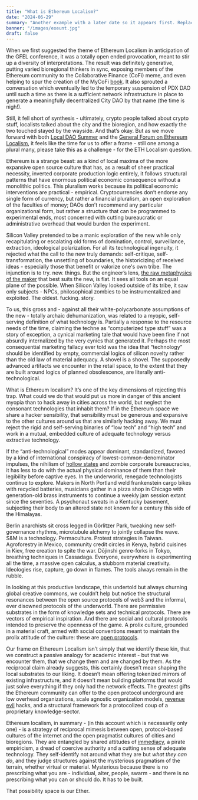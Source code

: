 ```yaml
---
title: "What is Ethereum Localism?"
date: "2024-06-29"
summary: "Another example with a later date so it appears first. Replace this with your own words."
banner: "/images/exeunt.jpg"
draft: false
---
```


When we first suggested the theme of Ethereum Localism in anticipation of the GFEL conference, it was a totally open ended provocation, meant to stir up a diversity of interpretations. The result was definitely generative, putting varied bioregional thinkers in sync, exposing members of the Ethereum community to the Collaborative Finance (CoFi) meme, and even helping to spur the creation of the MyCoFi [book](https://greenpill.network/pdf/mycofi.pdf). It also sprouted a conversation which eventually led to the temporary suspension of PDX DAO until such a time as there is a sufficient network infrastructure in place to generate a meaningfully decentralized City DAO by that name (the time is nigh!). 

Still, it fell short of synthesis  - ultimately, crypto people talked about crypto stuff, localists talked about the city and the bioregion, and how exactly the two touched stayed by the wayside. And that’s okay. But as we move forward with both [Local DAO Summer](https://x.com/EthForestDAO/status/1796998591976005695) and the [General Forum on Ethereum Localism](https://etherealforest.org/blog/2024-05-06-gfel-2024/), it feels like the time for us to offer a frame - still one among a plural many, please take this as a challenge - for the ETH Localism question. 

Ethereum is a strange beast: as a kind of local maxima of the more expansive open source culture that has, as a result of sheer practical necessity, inverted corporate production logic entirely, it follows structural patterns that have enormous political economic consequence without a monolithic politics. This pluralism works because its political economic interventions are practical - empirical. Cryptocurrencies don’t endorse any single form of currency, but rather a financial pluralism, an open exploration of the faculties of money; DAOs don’t recommend any particular organizational form, but rather a structure that can be programmed to experimental ends, most concerned with cutting bureaucratic or administrative overhead that would burden the experiment.

Silicon Valley pretended to be a manic exploration of the new while only recapitulating or escalating old forms of domination, control, surveillance, extraction, ideological polarization. For all its technological ingenuity, it rejected what the call to the new truly demands: self-critique, self-transformation, the unsettling of boundaries, the historicizing of received ideas - especially those that benefit or valorize one's own tribe. The injunction is to try. new. things. But the engineer’s lens, [the raw metaphysics of the maker](https://archive.org/details/natureofgothicch00rusk/page/6/mode/2up) that best suits the new, is flat. It sees all tools on an equal plane of the possible. When Silicon Valley looked outside of its tribe, it saw only subjects - NPCs, philosophical zombies to be instrumentalized and exploited.  The oldest. fucking. story.

To us, this gross and - against all their white-polycarbonate assumptions of the new  - totally archaic dehumanization, was related to a myopic, self-serving definition of what technology is. Partially a response to the resource needs of the time, claiming the techne as “computerized type stuff” was a story of exception, a cynical marketing tale that would have been fine if not absurdly internalized by the very cynics that generated it. Perhaps the most consequential marketing fallacy ever told was the idea that “technology” should be identified by empty, commercial logics of silicon novelty rather than the old law of material adequacy. A shovel is a shovel. The supposedly advanced artifacts we encounter in the retail space, to the extent that they are built around logics of planned obsolescence, are literally anti-technological.
    
What is Ethereum localism? It’s one of the key dimensions of rejecting this trap. What could we do that would put us more in danger of this ancient myopia than to hack away in cities across the world, but neglect the consonant technologies that inhabit them? If in the Ethereum space we share a hacker sensibility, that sensibility must be generous and expansive to the other cultures around us that are similarly hacking away. We must reject the rigid and self-serving binaries of “low tech” and “high tech” and work in a mutual, embedded culture of adequate technology versus extractive technology. 

If the “anti-technological” modes appear dominant, standardized, favored by a kind of international conspiracy of lowest-common-denominator impulses, the nihilism of [hollow states](https://medium.com/@johnrobb/hollow-states-and-failed-states-52e85af64f68) and zombie corporate bureaucracies, it has less to do with the actual physical dominance of them than their legibility before captive eyes. In the underworld, renegade technologists continue to explore. Makers in North Portland weld frankenstein cargo bikes with recycled batteries, musicians gather in a pizza shop in Chicago with generation-old brass instruments to continue a weekly jam session extant since the seventies. A psychonaut sweats in a Kentucky basement, subjecting their body to an altered state not known for a century this side of the Himalayas. 

Berlin anarchists sit cross legged in Görlitzer Park, tweaking new self-governance rhythms, microtubule alchemy to jointly collapse the wave. S&M is a technology. Permaculture. Protest strategies in Taiwan. Agroforestry in Mexico, community credit circles in Kenya, hybrid cuisines in Kiev, free creation to spite the war. Dōjinshi genre-forks in Tokyo, breathing techniques in Cassadaga. Everyone, everywhere is experimenting all the time, a massive open calculus, a stubborn material creativity. Ideologies rise, capture, go down in flames. The tools always remain in the rubble.

In looking at this productive landscape, this undertold but always churning global creative commons, we couldn’t help but notice the structural resonances between the open source protocols of web3 and the informal, ever disowned protocols of the underworld. There are permissive substrates in the form of knowledge sets and technical protocols. There are vectors of empirical inspiration. And there are social and cultural protocols intended to preserve the openness of the game. A prolix culture, grounded in a material craft, armed with social conventions meant to maintain the prolix attitude of the culture: these are [open protocols](https://mirror.xyz/openprotocolresearch.eth/nrEc6i8pWzo0YxC0-vwfVYlirTD6_FAmBHjoiNwLbQ4).

Our frame on Ethereum Localism isn’t simply that we identify these kin, that we construct a passive analogy for academic interest - but that we encounter them, that we change them and are changed by them. As the reciprocal claim already suggests, this certainly doesn’t mean shaping the local substrates to our liking. It doesn’t mean offering tokenized mirrors of existing infrastructure, and it doesn’t mean building platforms that would just solve everything if they only had the network effects. The greatest gifts the Ethereum community can offer to the open protocol underground are low overhead organizations, scale agnostic organization models, [revenue evil](https://vitalik.eth.limo/general/2022/10/28/revenue_evil.html) hacks, and a structural framework for a protocolized coup of a proprietary knowledge-sector.

Ethereum localism, in summary - (in this account which is necessarily only one) - is a strategy of reciprocal mimesis between open, protocol-based cultures of the internet and the open pragmatist cultures of cities and bioregions. They are entangled by shared attitudes of [immediacy](https://theanarchistlibrary.org/library/hakim-bey-immediatism), a pirate empiricism, a dread of coercive authority and a cutting sense of adequate technology. They self-identify not around what they are but *what they can do*, and they judge structures against the mysterious pragmatism of the terrain, whether virtual or material. Mysterious because there is no prescribing what you are - individual, alter, people, swarm - and there is no prescribing what you can or should do. It has to be built.

That possibility space is our Ether. 


